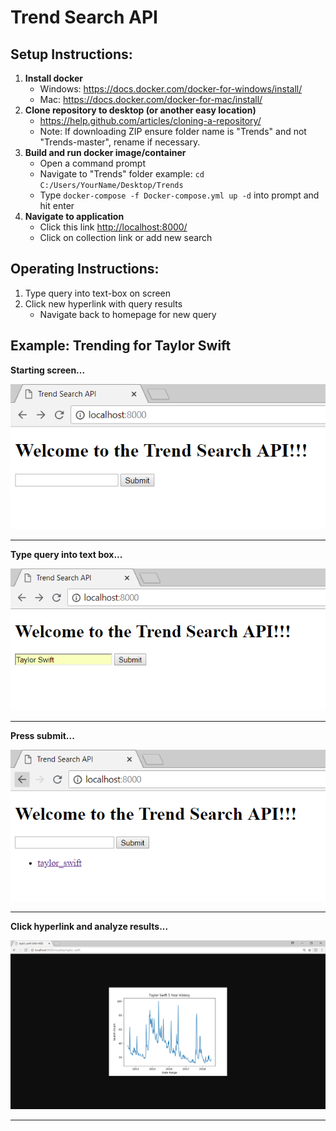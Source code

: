 # Trend Search API

## Setup Instructions:
1. **Install docker**
    * Windows: https://docs.docker.com/docker-for-windows/install/
    * Mac: https://docs.docker.com/docker-for-mac/install/
2. **Clone repository to desktop (or another easy location)**
    * https://help.github.com/articles/cloning-a-repository/
    * Note: If downloading ZIP ensure folder name is "Trends" and not "Trends-master", rename if necessary.
3. **Build and run docker image/container**
    * Open a command prompt
    * Navigate to "Trends" folder example: `cd C:/Users/YourName/Desktop/Trends`
    * Type `docker-compose -f Docker-compose.yml up -d` into prompt and hit enter
4. **Navigate to application**
    * Click this link [http://localhost:8000/](http://localhost:8000/)
    * Click on collection link or add new search


## Operating Instructions:
1. Type query into text-box on screen
2. Click new hyperlink with query results
    * Navigate back to homepage for new query


## Example: Trending for Taylor Swift

**Starting screen...**

![Starting Screen](https://github.com/ChrisJFarr/Trends/blob/master/images/start.PNG)

---

**Type query into text box...**

![Typing query](https://github.com/ChrisJFarr/Trends/blob/master/images/typing_taylor_swift.PNG)

---

**Press submit...**

![Press submit](https://github.com/ChrisJFarr/Trends/blob/master/images/submit_taylor_swift.PNG)

---

**Click hyperlink and analyze results...**

![Analyze results](https://github.com/ChrisJFarr/Trends/blob/master/images/taylor_swift_results.PNG)

---
